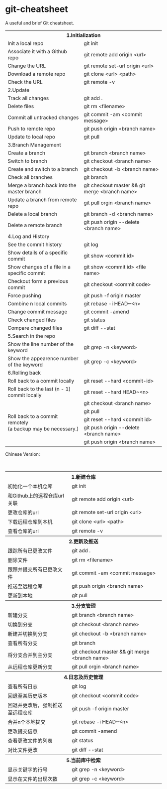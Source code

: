 # git-cheatsheet


A useful and brief Git cheatsheet.


<table style="table-layout:fixed;">
  <tr>
    <th colspan="2">1.Initialization</th>
  </tr>
  <tr>
    <td>Init a local repo</td>
    <td>git init</td>
  </tr>
  <tr>
    <td>Associate it with a Github repo</td>
    <td>git remote add origin &lt;url&gt;</td>
  </tr>
  <tr>
    <td>Change the URL</td>
    <td>git remote set-url origin &lt;url&gt;</td>
  </tr>
  <tr>
    <td>Download a remote repo</td>
    <td>git clone &lt;url&gt; &lt;path&gt;</td>
  </tr>
  <tr>
    <td>Check the URL</td>
    <td>git remote -v</td>
  </tr>
  <tr>
    <td colspan="2">2.Update</td>
  </tr>
  <tr>
    <td>Track all changes</td>
    <td>git add .</td>
  </tr>
  <tr>
    <td>Delete files</td>
    <td>git rm &lt;filename&gt;</td>
  </tr>
  <tr>
    <td>Commit all untracked changes</td>
    <td>git commit -am &lt;commit message&gt;</td>
  </tr>
  <tr>
    <td>Push to remote repo</td>
    <td>git push origin &lt;branch name&gt;</td>
  </tr>
  <tr>
    <td>Update to local repo</td>
    <td>git pull</td>
  </tr>
  <tr>
    <td colspan="2">3.Branch Management</td>
  </tr>
  <tr>
    <td>Create a branch</td>
    <td>git branch &lt;branch name&gt;</td>
  </tr>
  <tr>
    <td>Switch to branch</td>
    <td>git checkout &lt;branch name&gt;</td>
  </tr>
  <tr>
    <td>Create and switch to a branch</td>
    <td>git checkout -b &lt;branch name&gt;</td>
  </tr>
  <tr>
    <td>Check all branches</td>
    <td>git branch</td>
  </tr>
  <tr>
    <td>Merge a branch back into the master branch</td>
    <td>git checkout master &amp;&amp; git merge &lt;branch name&gt;</td>
  </tr>
  <tr>
    <td>Update a branch from remote repo</td>
    <td>git pull orgin &lt;branch name&gt;</td>
  </tr>
  <tr>
    <td>Delete a local branch</td>
    <td>git branch -d &lt;branch name&gt;</td>
  </tr>
  <tr>
    <td>Delete a remote branch</td>
    <td>git push origin --delete &lt;branch name&gt;</td>
  </tr>
  <tr>
    <td colspan="2">4.Log and History</td>
  </tr>
  <tr>
    <td>See the commit history</td>
    <td>git log</td>
  </tr>
  <tr>
    <td>Show details of a specific commit</td>
    <td>git show &lt;commit id&gt;</td>
  </tr>
  <tr>
    <td>Show changes of a file in a specific commit</td>
    <td>git show &lt;commit id&gt; &lt;file name&gt;</td>
  </tr>
  <tr>
    <td>Checkout form a previous commit</td>
    <td>git checkout &lt;commit code&gt;</td>
  </tr>
  <tr>
    <td>Force pushing</td>
    <td>git push -f origin master</td>
  </tr>
  <tr>
    <td>Combine n local commits</td>
    <td>git rebase -i HEAD~&lt;n&gt;</td>
  </tr>
  <tr>
    <td>Change commit message</td>
    <td>git commit -amend</td>
  </tr>
  <tr>
    <td>Check changed files</td>
    <td>git status</td>
  </tr>
  <tr>
    <td>Compare changed files</td>
    <td>git diff --stat</td>
  </tr>
  <tr>
    <td colspan="2">5.Search in the repo</td>
  </tr>
  <tr>
    <td>Show the line number of the keyword</td>
    <td>git grep -n &lt;keyword&gt;</td>
  </tr>
  <tr>
    <td>Show the appearence number of the keyword</td>
    <td>git grep -c &lt;keyword&gt;</td>
  </tr>
  <tr>
    <td colspan="2">6.Rolling back</td>
  </tr>
  <tr>
    <td>Roll back to a commit locally</td>
    <td>git reset --hard &lt;commit-id&gt;</td>
  </tr>
  <tr>
    <td>Roll back to the last (n - 1) commit locally</td>
    <td>git reset --hard HEAD~&lt;n&gt;</td>
  </tr>
  <tr>
    <td rowspan="5">Roll back to a commit remotely <br>(a backup may be necessary.)</td>
    <td>git checkout &lt;branch name&gt;</td>
  </tr>
  <tr>
    <td>git pull</td>
  </tr>
  <tr>
    <td>git reset --hard &lt;commit id&gt;</td>
  </tr>
  <tr>
    <td>git push origin --delete &lt;branch name&gt;</td>
  </tr>
  <tr>
    <td>git push origin &lt;branch name&gt;</td>
  </tr>
</table>

Chinese Version:
<table style="table-layout:fixed;">
  <tr>
    <th colspan="2">1.新建仓库</th>
  </tr>
  <tr>
    <td>初始化一个本机仓库</td>
    <td>git init</td>
  </tr>
  <tr>
    <td>和Github上的远程仓库url关联</td>
    <td>git remote add origin &lt;url&gt;</td>
  </tr>
  <tr>
    <td>更改仓库的url</td>
    <td>git remote set-url origin &lt;url&gt;</td>
  </tr>
  <tr>
    <td>下载远程仓库到本机</td>
    <td>git clone &lt;url&gt; &lt;path&gt;</td>
  </tr>
  <tr>
    <td>查看仓库的url</td>
    <td>git remote -v</td>
  </tr>
  <tr>
    <th colspan="2">2.更新及推送</th>
  </tr>
  <tr>
    <td>跟踪所有已更改文件</td>
    <td>git add .</td>
  </tr>
  <tr>
    <td>删除文件</td>
    <td>git rm &lt;filename&gt;</td>
  </tr>
  <tr>
    <td>跟踪并提交所有已更改文件</td>
    <td>git commit -am &lt;commit message&gt;</td>
  </tr>
  <tr>
    <td>推送至远程仓库</td>
    <td>git push origin &lt;branch name&gt;</td>
  </tr>
  <tr>
    <td>更新到本地</td>
    <td>git pull</td>
  </tr>
  <tr>
    <th colspan="2">3.分支管理</th>
  </tr>
  <tr>
    <td>新建分支</td>
    <td>git branch &lt;branch name&gt;</td>
  </tr>
  <tr>
    <td>切换到分支</td>
    <td>git checkout &lt;branch name&gt;</td>
  </tr>
  <tr>
    <td>新建并切换到分支</td>
    <td>git checkout -b &lt;branch name&gt;</td>
  </tr>
  <tr>
    <td>查看所有分支</td>
    <td>git branch</td>
  </tr>
  <tr>
    <td>将分支合并到主分支</td>
    <td>git checkout master &amp;&amp; git merge &lt;branch name&gt;</td>
  </tr>
  <tr>
    <td>从远程仓库更新分支</td>
    <td>git pull orgin &lt;branch name&gt;</td>
  </tr>
  <tr>
    <th colspan="2">4.日志及历史管理</th>
  </tr>
  <tr>
    <td>查看所有日志</td>
    <td>git log</td>
  </tr>
  <tr>
    <td>回退至某历史版本</td>
    <td>git checkout &lt;commit code&gt;</td>
  </tr>
  <tr>
    <td>回退并更改后，强制推送至远程仓库</td>
    <td>git push -f origin master</td>
  </tr>
  <tr>
    <td>合并n个本地提交</td>
    <td>git rebase -i HEAD~&lt;n&gt;</td>
  </tr>
  <tr>
    <td>更改提交信息</td>
    <td>git commit -amend</td>
  </tr>
  <tr>
    <td>查看更改文件的列表</td>
    <td>git status</td>
  </tr>
  <tr>
    <td>对比文件更改</td>
    <td>git diff --stat</td>
  </tr>
  <tr>
    <th colspan="2">5.当前库中检索</th>
  </tr>
  <tr>
    <td>显示关键字的行号</td>
    <td>git grep -n &lt;keyword&gt;</td>
  </tr>
  <tr>
    <td>显示在文件的出现次数</td>
    <td>git grep -c &lt;keyword&gt;</td>
  </tr>
</table>
